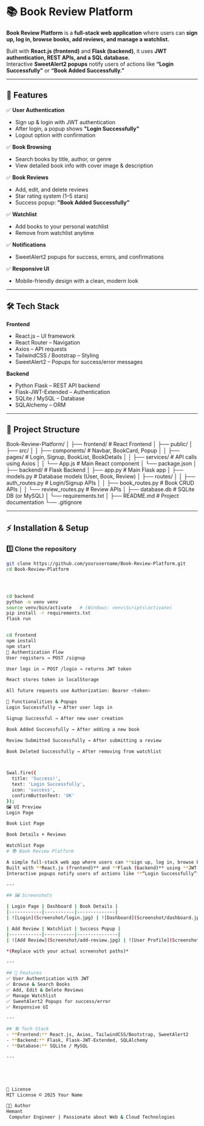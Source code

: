 # 📚 Book Review Platform  

**Book Review Platform** is a **full-stack web application** where users can **sign up, log in, browse books, add reviews, and manage a watchlist.**  

Built with **React.js (frontend)** and **Flask (backend)**, it uses **JWT authentication, REST APIs, and a SQL database.**  
Interactive **SweetAlert2 popups** notify users of actions like **“Login Successfully”** or **“Book Added Successfully.”**  

---

## 🚀 Features  

✅ **User Authentication**  
- Sign up & login with JWT authentication  
- After login, a popup shows **"Login Successfully"**  
- Logout option with confirmation  

✅ **Book Browsing**  
- Search books by title, author, or genre  
- View detailed book info with cover image & description  

✅ **Book Reviews**  
- Add, edit, and delete reviews  
- Star rating system (1–5 stars)  
- Success popup: **"Book Added Successfully"**  

✅ **Watchlist**  
- Add books to your personal watchlist  
- Remove from watchlist anytime  

✅ **Notifications**  
- SweetAlert2 popups for success, errors, and confirmations  

✅ **Responsive UI**  
- Mobile-friendly design with a clean, modern look  

---

## 🛠 Tech Stack  

**Frontend**  
- React.js – UI framework  
- React Router – Navigation  
- Axios – API requests  
- TailwindCSS / Bootstrap – Styling  
- SweetAlert2 – Popups for success/error messages  

**Backend**  
- Python Flask – REST API backend  
- Flask-JWT-Extended – Authentication  
- SQLite / MySQL – Database  
- SQLAlchemy – ORM  

---



## 📂 Project Structure
Book-Review-Platform/
│
├── frontend/ # React Frontend
│ ├── public/
│ ├── src/
│ │ ├── components/ # Navbar, BookCard, Popup
│ │ ├── pages/ # Login, Signup, BookList, BookDetails
│ │ ├── services/ # API calls using Axios
│ │ └── App.js # Main React component
│ └── package.json
│
├── backend/ # Flask Backend
│ ├── app.py # Main Flask app
│ ├── models.py # Database models (User, Book, Review)
│ ├── routes/
│ │ ├── auth_routes.py # Login/Signup APIs
│ │ ├── book_routes.py # Book CRUD APIs
│ │ └── review_routes.py # Review APIs
│ ├── database.db # SQLite DB (or MySQL)
│ └── requirements.txt
│
├── README.md # Project documentation
└── .gitignore






---

## ⚡ Installation & Setup

### 1️⃣ Clone the repository
```bash
git clone https://github.com/yourusername/Book-Review-Platform.git
cd Book-Review-Platform




cd backend
python -m venv venv
source venv/bin/activate   # (Windows: venv\Scripts\activate)
pip install -r requirements.txt
flask run


cd frontend
npm install
npm start
🔐 Authentication Flow
User registers → POST /signup

User logs in → POST /login → returns JWT token

React stores token in localStorage

All future requests use Authorization: Bearer <token>

🎯 Functionalities & Popups
Login Successfully → After user logs in

Signup Successful → After new user creation

Book Added Successfully → After adding a new book

Review Submitted Successfully → After submitting a review

Book Deleted Successfully → After removing from watchlist



Swal.fire({
  title: 'Success!',
  text: 'Login Successfully',
  icon: 'success',
  confirmButtonText: 'OK'
});
🖼️ UI Preview
Login Page

Book List Page

Book Details + Reviews

Watchlist Page
# 📚 Book Review Platform  

A simple full-stack web app where users can **sign up, log in, browse books, add reviews, and manage a watchlist**.  
Built with **React.js (frontend)** and **Flask (backend)** using **JWT authentication, REST APIs, and SQL database**.  
Interactive popups notify users of actions like **“Login Successfully”** or **“Book Added Successfully.”**  

---

## 🖼️ Screenshots  

| Login Page | Dashboard | Book Details |
|------------|-----------|--------------|
| ![Login](Screenshot/login.jpg) | ![Dashboard](Screenshot/dashboard.jpg) | ![Book Details](Screenshot/book-details.jpg) |

| Add Review | Watchlist | Success Popup |
|------------|-----------|---------------|
| ![Add Review](Screenshot/add-review.jpg) | ![User Profile](Screenshot/userlogin.png)  |

*(Replace with your actual screenshot paths)*  

---

## 🚀 Features  
✅ User Authentication with JWT  
✅ Browse & Search Books  
✅ Add, Edit & Delete Reviews  
✅ Manage Watchlist  
✅ SweetAlert2 Popups for success/error  
✅ Responsive UI  

---

## 🛠 Tech Stack  
- **Frontend:** React.js, Axios, TailwindCSS/Bootstrap, SweetAlert2  
- **Backend:** Flask, Flask-JWT-Extended, SQLAlchemy  
- **Database:** SQLite / MySQL  

---  





📜 License
MIT License © 2025 Your Name

👨‍💻 Author
Hemant
 Computer Engineer | Passionate about Web & Cloud Technologies
